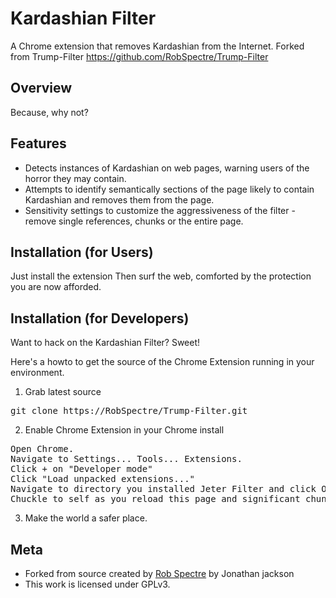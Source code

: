 Kardashian Filter
================================
A Chrome extension that removes Kardashian from the Internet.
Forked from Trump-Filter https://github.com/RobSpectre/Trump-Filter

Overview
--------------------------
Because, why not?

Features
--------------------------

* Detects instances of Kardashian on web pages, warning users of the horror they may contain.
* Attempts to identify semantically sections of the page likely to contain Kardashian and removes them from the page.
* Sensitivity settings to customize the aggressiveness of the filter - remove single references, chunks or the entire page.


Installation (for Users)
--------------------------

Just install the extension 
Then surf the web, comforted by the protection you are now afforded.


Installation (for Developers)
-------------------------
Want to hack on the Kardashian Filter?  Sweet!

Here's a howto to get the source of the Chrome Extension running in your environment.

1) Grab latest source
<pre>
git clone https://RobSpectre/Trump-Filter.git
</pre>

2) Enable Chrome Extension in your Chrome install
<pre>
Open Chrome.
Navigate to Settings... Tools... Extensions.
Click + on "Developer mode"
Click "Load unpacked extensions..."
Navigate to directory you installed Jeter Filter and click Open.
Chuckle to self as you reload this page and significant chunks of it suddenly disappear.
</pre>

3) Make the world a safer place.


Meta
-------------------------

* Forked from source created by [Rob Spectre](http://brooklynhacker.com) by Jonathan jackson
* This work is licensed under GPLv3.
